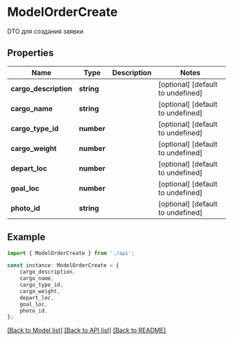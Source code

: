 # ModelOrderCreate

DTO для создания заявки

## Properties

Name | Type | Description | Notes
------------ | ------------- | ------------- | -------------
**cargo_description** | **string** |  | [optional] [default to undefined]
**cargo_name** | **string** |  | [optional] [default to undefined]
**cargo_type_id** | **number** |  | [optional] [default to undefined]
**cargo_weight** | **number** |  | [optional] [default to undefined]
**depart_loc** | **number** |  | [optional] [default to undefined]
**goal_loc** | **number** |  | [optional] [default to undefined]
**photo_id** | **string** |  | [optional] [default to undefined]

## Example

```typescript
import { ModelOrderCreate } from './api';

const instance: ModelOrderCreate = {
    cargo_description,
    cargo_name,
    cargo_type_id,
    cargo_weight,
    depart_loc,
    goal_loc,
    photo_id,
};
```

[[Back to Model list]](../README.md#documentation-for-models) [[Back to API list]](../README.md#documentation-for-api-endpoints) [[Back to README]](../README.md)
